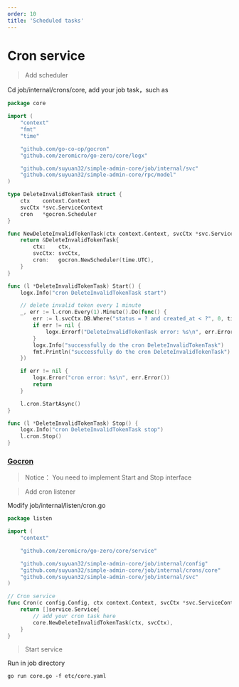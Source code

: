 ```yaml
---
order: 10
title: 'Scheduled tasks'
---
```

# Cron service

> Add scheduler

Cd job/internal/crons/core, add your job task，such as

```go
package core

import (
	"context"
	"fmt"
	"time"

	"github.com/go-co-op/gocron"
	"github.com/zeromicro/go-zero/core/logx"

	"github.com/suyuan32/simple-admin-core/job/internal/svc"
	"github.com/suyuan32/simple-admin-core/rpc/model"
)

type DeleteInvalidTokenTask struct {
	ctx    context.Context
	svcCtx *svc.ServiceContext
	cron   *gocron.Scheduler
}

func NewDeleteInvalidTokenTask(ctx context.Context, svcCtx *svc.ServiceContext) *DeleteInvalidTokenTask {
	return &DeleteInvalidTokenTask{
		ctx:    ctx,
		svcCtx: svcCtx,
		cron:   gocron.NewScheduler(time.UTC),
	}
}

func (l *DeleteInvalidTokenTask) Start() {
	logx.Info("cron DeleteInvalidTokenTask start")

	// delete invalid token every 1 minute
	_, err := l.cron.Every(1).Minute().Do(func() {
		err := l.svcCtx.DB.Where("status = ? and created_at < ?", 0, time.Now()).Delete(&model.Token{}).Error
		if err != nil {
			logx.Errorf("DeleteInvalidTokenTask error: %s\n", err.Error())
		}
		logx.Info("successfully do the cron DeleteInvalidTokenTask")
		fmt.Println("successfully do the cron DeleteInvalidTokenTask")
	})

	if err != nil {
		logx.Error("cron error: %s\n", err.Error())
		return
	}

	l.cron.StartAsync()
}

func (l *DeleteInvalidTokenTask) Stop() {
	logx.Info("cron DeleteInvalidTokenTask stop")
	l.cron.Stop()
}

```

### [Gocron](https://github.com/go-co-op/gocron)

> Notice： You need to implement Start and Stop interface

> Add cron listener

Modify job/internal/listen/cron.go

```go
package listen

import (
	"context"

	"github.com/zeromicro/go-zero/core/service"

	"github.com/suyuan32/simple-admin-core/job/internal/config"
	"github.com/suyuan32/simple-admin-core/job/internal/crons/core"
	"github.com/suyuan32/simple-admin-core/job/internal/svc"
)

// Cron service
func Cron(c config.Config, ctx context.Context, svcCtx *svc.ServiceContext) []service.Service {
	return []service.Service{
		// add your cron task here
		core.NewDeleteInvalidTokenTask(ctx, svcCtx),
	}
}

```

> Start service 

Run in job directory

```shell
go run core.go -f etc/core.yaml
```